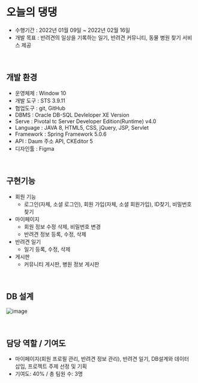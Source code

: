 # 오늘의 댕댕
- 수행기간 : 2022년 01월 09일 ~ 2022년 02월 16일 <br>
- 개발 목표 : 반려견의 일상을 기록하는 일기, 반려견 커뮤니티, 동물 병원 찾기 서비스 제공
<br>

## 개발 환경

- 운영체제 : Window 10
- 개발 도구 : STS 3.9.11
- 협업도구 : git, GitHub
- DBMS : Oracle DB-SQL Devleloper XE Version
- Serve : Pivotal tc Server Developer Edition(Runtime) v4.0
- Language : JAVA 8, HTML5, CSS, jQuery, JSP, Servlet
- Framework : Spring Framework 5.0.6
- API : Daum 주소 API, CKEditor 5
- 디자인툴 : Figma

<br>

## 구현기능
- 회원 기능
  - 로그인(자체, 소셜 로그인), 회원 가입(자체, 소셜 회원가입), ID찾기, 비밀번호 찾기
- 마이페이지
  - 회원 정보 수정 삭제, 비밀번호 변경
  - 반려견 정보 등록, 수정, 삭제
- 반려견 일기
  - 일기 등록, 수정, 삭제
- 게시판
  - 커뮤니티 게시판, 병원 정보 게시판
<br>

## DB 설계
![image](https://user-images.githubusercontent.com/86551233/161518724-9dbedcb0-8fe3-4c1a-8a4a-dbe3b6fa7e93.png)

<br>

## 담당 역할 / 기여도
- 마이페이지(회원 프로필 관리, 반려견 정보 관리), 반려견 일기, DB설계와 데이터 삽입, 프로젝트 주제 선정 및 기획
- 기여도: 40% / 총 팀원 수: 3명
